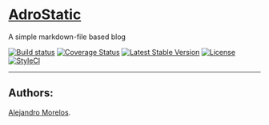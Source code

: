 [AdroStatic](https://github.com/adrorocker/adrostatic)
===================================

A simple markdown-file based blog

[![Build status][Master image]][Master]
[![Coverage Status][Master covarage image]][Master covarage]
[![Latest Stable Version][Stable version image]][Stable version]
[![License][License image]][License]
[![StyleCI][StyleCI image]][StyleCI]

-----------------------------------

## Authors:

[Alejandro Morelos](https://github.com/adrorocker). 

  [Master]: https://travis-ci.org/adrorocker/adrostatic/
  [Master image]: https://travis-ci.org/adrorocker/adrostatic.svg?branch=master
  [Master covarage]: https://coveralls.io/github/adrorocker/adrostatic
  [Master covarage image]: https://coveralls.io/repos/github/adrorocker/adrostatic/badge.svg?branch=master
  [Stable version]: https://packagist.org/packages/adrorocker/adrostatic
  [Stable version image]: https://poser.pugx.org/adrorocker/adrostatic/v/stable
  [License]: https://packagist.org/packages/adrorocker/adrostatic
  [License image]: https://poser.pugx.org/adrorocker/adrostatic/license
  [StyleCI]: https://styleci.io/repos/109353835
  [StyleCI image]: https://styleci.io/repos/109353835/shield?branch=master
